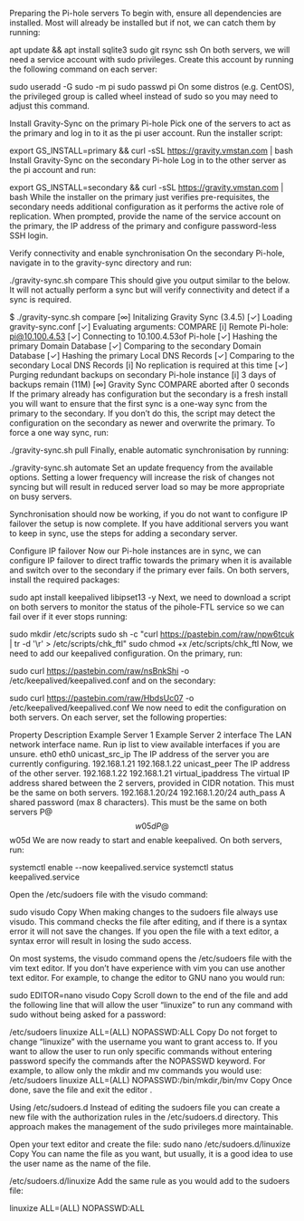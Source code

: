 Preparing the Pi-hole servers
To begin with, ensure all dependencies are installed. Most will already be installed but if not, we can catch them by running:

apt update && apt install sqlite3 sudo git rsync ssh
On both servers, we will need a service account with sudo privileges. Create this account by running the following command on each server:

sudo useradd -G sudo -m pi
sudo passwd pi
On some distros (e.g. CentOS), the privileged group is called wheel instead of sudo so you may need to adjust this command.

Install Gravity-Sync on the primary Pi-hole
Pick one of the servers to act as the primary and log in to it as the pi user account. Run the installer script:

export GS_INSTALL=primary && curl -sSL https://gravity.vmstan.com | bash
Install Gravity-Sync on the secondary Pi-hole
Log in to the other server as the pi account and run:

export GS_INSTALL=secondary && curl -sSL https://gravity.vmstan.com | bash
While the installer on the primary just verifies pre-requisites, the secondary needs additional configuration as it performs the active role of replication. When prompted, provide the name of the service account on the primary, the IP address of the primary and configure password-less SSH login.

Verify connectivity and enable synchronisation
On the secondary Pi-hole, navigate in to the gravity-sync directory and run:

./gravity-sync.sh compare
This should give you output similar to the below. It will not actually perform a sync but will verify connectivity and detect if a sync is required.

$ ./gravity-sync.sh compare
[∞] Initalizing Gravity Sync (3.4.5)
[✓] Loading gravity-sync.conf
[✓] Evaluating arguments: COMPARE
[i] Remote Pi-hole: pi@10.100.4.53
[✓] Connecting to 10.100.4.53of Pi-hole
[✓] Hashing the primary Domain Database
[✓] Comparing to the secondary Domain Database
[✓] Hashing the primary Local DNS Records
[✓] Comparing to the secondary Local DNS Records
[i] No replication is required at this time
[✓] Purging redundant backups on secondary Pi-hole instance
[i] 3 days of backups remain (11M)
[∞] Gravity Sync COMPARE aborted after 0 seconds
If the primary already has configuration but the secondary is a fresh install you will want to ensure that the first sync is a one-way sync from the primary to the secondary. If you don’t do this, the script may detect the configuration on the secondary as newer and overwrite the primary. To force a one way sync, run:

./gravity-sync.sh pull
Finally, enable automatic synchronisation by running:

./gravity-sync.sh automate
Set an update frequency from the available options. Setting a lower frequency will increase the risk of changes not syncing but will result in reduced server load so may be more appropriate on busy servers.

Synchronisation should now be working, if you do not want to configure IP failover the setup is now complete. If you have additional servers you want to keep in sync, use the steps for adding a secondary server.

Configure IP failover
Now our Pi-hole instances are in sync, we can configure IP failover to direct traffic towards the primary when it is available and switch over to the secondary if the primary ever fails. On both servers, install the required packages:

sudo apt install keepalived libipset13 -y
Next, we need to download a script on both servers to monitor the status of the pihole-FTL service so we can fail over if it ever stops running:

sudo mkdir /etc/scripts
sudo sh -c "curl https://pastebin.com/raw/npw6tcuk | tr -d '\r' > /etc/scripts/chk_ftl"
sudo chmod +x /etc/scripts/chk_ftl
Now, we need to add our keepalived configuration. On the primary, run:

sudo curl https://pastebin.com/raw/nsBnkShi -o /etc/keepalived/keepalived.conf
and on the secondary:

sudo curl https://pastebin.com/raw/HbdsUc07 -o /etc/keepalived/keepalived.conf
We now need to edit the configuration on both servers. On each server, set the following properties:

Property	Description	Example Server 1	Example Server 2
interface	The LAN network interface name. Run ip list to view available interfaces if you are unsure.	eth0	eth0
unicast_src_ip	The IP address of the server you are currently configuring.	192.168.1.21	192.168.1.22
unicast_peer	The IP address of the other server.	192.168.1.22	192.168.1.21
virtual_ipaddress	The virtual IP address shared between the 2 servers, provided in CIDR notation. This must be the same on both servers.	192.168.1.20/24	192.168.1.20/24
auth_pass	A shared password (max 8 characters). This must be the same on both servers	P@$$w05d	P@$$w05d
We are now ready to start and enable keepalived. On both servers, run:

systemctl enable --now keepalived.service
systemctl status keepalived.service



Open the /etc/sudoers file with the visudo command:

sudo visudo
Copy
When making changes to the sudoers file always use visudo. This command checks the file after editing, and if there is a syntax error it will not save the changes. If you open the file with a text editor, a syntax error will result in losing the sudo access.

On most systems, the visudo command opens the /etc/sudoers file with the vim text editor. If you don’t have experience with vim you can use another text editor. For example, to change the editor to GNU nano you would run:

sudo EDITOR=nano visudo
Copy
Scroll down to the end of the file and add the following line that will allow the user “linuxize” to run any command with sudo without being asked for a password:

/etc/sudoers
linuxize  ALL=(ALL) NOPASSWD:ALL
Copy
Do not forget to change “linuxize” with the username you want to grant access to.
If you want to allow the user to run only specific commands without entering password specify the commands after the NOPASSWD keyword.
For example, to allow only the mkdir and mv commands you would use:
/etc/sudoers
linuxize ALL=(ALL) NOPASSWD:/bin/mkdir,/bin/mv
Copy
Once done, save the file and exit the editor .

Using /etc/sudoers.d
Instead of editing the sudoers file you can create a new file with the authorization rules in the /etc/sudoers.d directory. This approach makes the management of the sudo privileges more maintainable.

Open your text editor and create the file:
sudo nano /etc/sudoers.d/linuxize
Copy
You can name the file as you want, but usually, it is a good idea to use the user name as the name of the file.

/etc/sudoers.d/linuxize
Add the same rule as you would add to the sudoers file:

linuxize  ALL=(ALL) NOPASSWD:ALL
